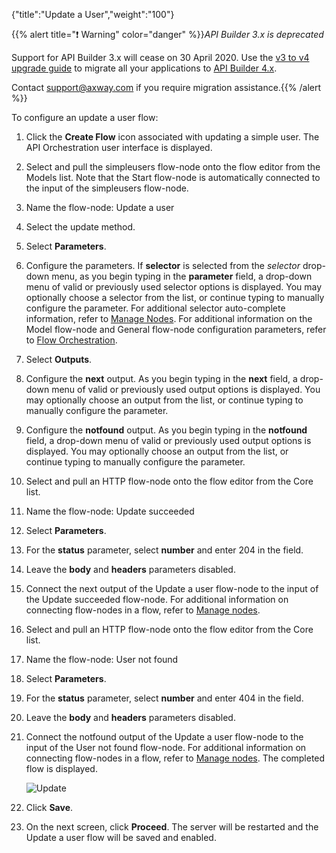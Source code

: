 {"title":"Update a User","weight":"100"}

{{% alert title="❗️ Warning" color="danger" %}}*API Builder 3.x is deprecated*

Support for API Builder 3.x will cease on 30 April 2020. Use the [v3 to v4 upgrade guide](https://docs.axway.com/bundle/API_Builder_4x_allOS_en/page/api_builder_v3_to_v4_upgrade_guide.html) to migrate all your applications to [API Builder 4.x](https://docs.axway.com/bundle/API_Builder_4x_allOS_en/page/api_builder_getting_started_guide.html).

Contact [support@axway.com](mailto:support@axway.com) if you require migration assistance.{{% /alert %}}

To configure an update a user flow:

1. Click the **Create Flow** icon associated with updating a simple user.
    The API Orchestration user interface is displayed.

2. Select and pull the simpleusers flow-node onto the flow editor from the Models list. Note that the Start flow-node is automatically connected to the input of the simpleusers flow-node.

3. Name the flow-node: Update a user

4. Select the update method.

5. Select **Parameters**.

6. Configure the  parameters. If **selector** is selected from the _selector_ drop-down menu, as you begin typing in the **parameter** field, a drop-down menu of valid or previously used selector options is displayed. You may optionally choose a selector from the list, or continue typing to manually configure the parameter. For additional selector auto-complete information, refer to [Manage Nodes](/docs/appc/Axway_API_Builder/API_Builder/API_Builder_Developer_Guide/API_Builder_Flows/Manage_Nodes/). For additional information on the Model flow-node and General flow-node configuration parameters, refer to [Flow Orchestration](/docs/appc/Axway_API_Builder/API_Builder/API_Builder_Developer_Guide/API_Builder_Flows/Flow_Orchestration/).

7. Select **Outputs**.

8. Configure the **next** output. As you begin typing in the **next** field, a drop-down menu of valid or previously used output options is displayed. You may optionally choose an output from the list, or continue typing to manually configure the parameter.

9. Configure the **notfound** output. As you begin typing in the **notfound** field, a drop-down menu of valid or previously used output options is displayed. You may optionally choose an output from the list, or continue typing to manually configure the parameter.

10. Select and pull an HTTP flow-node onto the flow editor from the Core list.

11. Name the flow-node: Update succeeded

12. Select **Parameters**.

13. For the **status** parameter, select **number** and enter 204 in the field.

14. Leave the **body** and **headers** parameters disabled.

15. Connect the next output of the Update a user flow-node to the input of the Update succeeded flow-node. For additional information on connecting flow-nodes in a flow, refer to [Manage nodes](/docs/appc/Axway_API_Builder/API_Builder/API_Builder_Developer_Guide/API_Builder_Flows/Manage_Nodes/).

16. Select and pull an HTTP flow-node onto the flow editor from the Core list.

17. Name the flow-node: User not found

18. Select **Parameters**.

19. For the **status** parameter, select **number** and enter 404 in the field.

20. Leave the **body** and **headers** parameters disabled.

21. Connect the notfound output of the Update a user flow-node to the input of the User not found flow-node. For additional information on connecting flow-nodes in a flow, refer to [Manage nodes](/docs/appc/Axway_API_Builder/API_Builder/API_Builder_Developer_Guide/API_Builder_Flows/Manage_Nodes/). The completed flow is displayed.

    ![Update](/Images/appc/download/attachments/52298581/Update.png)
22. Click **Save**.

23. On the next screen, click **Proceed**. The server will be restarted and the Update a user flow will be saved and enabled.
